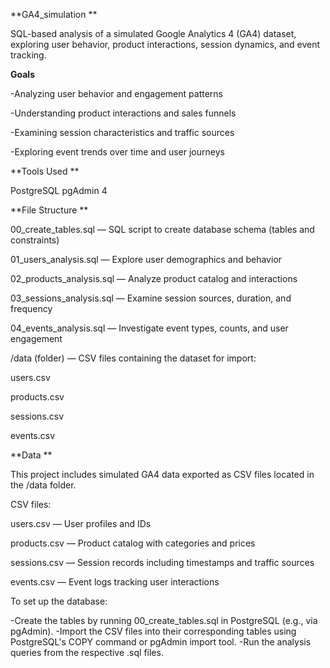 **GA4_simulation
**

SQL-based analysis of a simulated Google Analytics 4 (GA4) dataset, exploring user behavior, product interactions, session dynamics, and event tracking.

**Goals**

-Analyzing user behavior and engagement patterns

-Understanding product interactions and sales funnels

-Examining session characteristics and traffic sources

-Exploring event trends over time and user journeys

**Tools Used
**

PostgreSQL
pgAdmin 4

**File Structure
**

00_create_tables.sql — SQL script to create database schema (tables and constraints)

01_users_analysis.sql — Explore user demographics and behavior

02_products_analysis.sql — Analyze product catalog and interactions

03_sessions_analysis.sql — Examine session sources, duration, and frequency

04_events_analysis.sql — Investigate event types, counts, and user engagement

/data (folder) — CSV files containing the dataset for import:

users.csv

products.csv

sessions.csv

events.csv

**Data
**

This project includes simulated GA4 data exported as CSV files located in the /data folder.

CSV files:

users.csv — User profiles and IDs

products.csv — Product catalog with categories and prices

sessions.csv — Session records including timestamps and traffic sources

events.csv — Event logs tracking user interactions

To set up the database:

-Create the tables by running 00_create_tables.sql in PostgreSQL (e.g., via pgAdmin).
-Import the CSV files into their corresponding tables using PostgreSQL's COPY command or pgAdmin import tool.
-Run the analysis queries from the respective .sql files.
